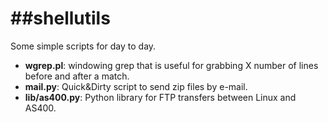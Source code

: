 ##shellutils
==========

Some simple scripts for day to day.


- <b>wgrep.pl</b>:		windowing grep that is useful for grabbing X number of lines before and after a match.
- <b>mail.py</b>:		Quick&Dirty script to send zip files by e-mail.
- <b>lib/as400.py</b>:		Python library for FTP transfers between Linux and AS400.


